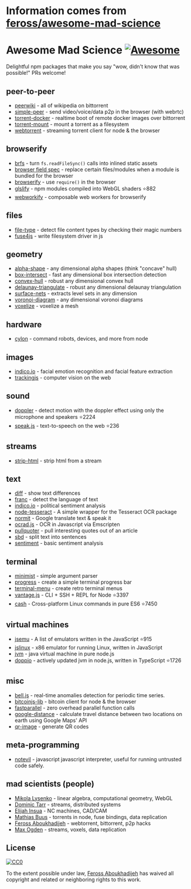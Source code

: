 # Information comes from [feross/awesome-mad-science](https://github.com/feross/awesome-mad-science)
# Awesome Mad Science [![Awesome](https://cdn.rawgit.com/sindresorhus/awesome/d7305f38d29fed78fa85652e3a63e154dd8e8829/media/badge.svg)](https://github.com/sindresorhus/awesome)

Delightful npm packages that make you say "wow, didn't know that was possible!" PRs welcome!

## peer-to-peer
- [peerwiki](https://www.npmjs.com/package/peerwiki) - all of wikipedia on bittorrent
- [simple-peer](https://www.npmjs.com/package/simple-peer) - send video/voice/data p2p in the browser (with webrtc)
- [torrent-docker](https://www.npmjs.com/package/torrent-docker) - realtime boot of remote docker images over bittorrent
- [torrent-mount](https://www.npmjs.com/package/torrent-mount) - mount a torrent as a filesystem
- [webtorrent](https://www.npmjs.com/package/webtorrent) - streaming torrent client for node & the browser

## browserify
- [brfs](https://www.npmjs.com/package/brfs) - turn `fs.readFileSync()` calls into inlined static assets
- [browser field spec](https://gist.github.com/defunctzombie/4339901) - replace certain files/modules when a module is bundled for the browser
- [browserify](https://npmjs.org/package/browserify) - use `require()` in the browser
- [glslify](https://github.com/stackgl/glslify) - npm modules compiled into WebGL shaders :star:882
- [webworkify](https://www.npmjs.com/package/webworkify) - composable web workers for browserify

## files
- [file-type](https://www.npmjs.com/package/file-type) - detect file content types by checking their magic numbers
- [fuse4js](https://www.npmjs.com/package/fuse4js) - write filesystem driver in js

## geometry
- [alpha-shape](https://www.npmjs.com/package/alpha-shape) - any dimensional alpha shapes (think "concave" hull)
- [box-intersect](https://www.npmjs.com/package/box-intersect) - fast any dimensional box intersection detection
- [convex-hull](https://www.npmjs.com/package/convex-hull) - robust any dimensional convex hull
- [delaunay-triangulate](https://www.npmjs.com/package/delaunay-triangulate) - robust any dimensional delaunay triangulation
- [surface-nets](https://www.npmjs.com/package/surface-nets) - extracts level sets in any dimension
- [voronoi-diagram](https://www.npmjs.com/package/voronoi-diagram) - any dimensional voronoi diagrams
- [voxelize](https://www.npmjs.com/package/voxelize) - voxelize a mesh

## hardware
- [cylon](https://www.npmjs.com/package/cylon) - command robots, devices, and more from node

## images
- [indico.io](https://www.npmjs.com/package/indico.io) - facial emotion recognition and facial feature extraction
- [trackingjs](https://trackingjs.com/) - computer vision on the web

## sound
- [doppler](https://github.com/DanielRapp/doppler) - detect motion with the doppler effect using only the microphone and speakers :star:2224
- [speak.js](https://github.com/mattytemple/speak-js) - text-to-speech on the web :star:236

## streams
- [strip-html](https://www.npmjs.com/package/strip-html) - strip html from a stream

## text
- [diff](https://www.npmjs.com/package/diff) - show text differences
- [franc](https://www.npmjs.com/package/franc) - detect the language of text
- [indico.io](https://www.npmjs.com/package/indico.io) - political sentiment analysis
- [node-tesseract](https://www.npmjs.com/package/node-tesseract) - A simple wrapper for the Tesseract OCR package
- [normit](https://www.npmjs.com/package/normit) - Google translate text & speak it
- [ocrad.js](https://www.npmjs.com/package/ocrad.js) - OCR in Javascript via Emscripten
- [pullquoter](https://www.npmjs.com/package/pullquoter) - pull interesting quotes out of an article
- [sbd](https://www.npmjs.com/package/sbd) - split text into sentences
- [sentiment](https://www.npmjs.com/package/sentiment) - basic sentiment analysis

## terminal
- [minimist](https://www.npmjs.com/package/minimist) - simple argument parser
- [progress](https://www.npmjs.com/package/progress) - create a simple terminal progress bar
- [terminal-menu](https://www.npmjs.com/package/terminal-menu) - create retro terminal menus
- [vantage.js](https://github.com/dthree/vantage) - CLI + SSH + REPL for Node :star:3397
- [cash](https://github.com/dthree/cash) - Cross-platform Linux commands in pure ES6 :star:7450

## virtual machines
- [jsemu](https://github.com/fcambus/jsemu) - A list of emulators written in the JavaScript :star:915
- [jslinux](https://www.npmjs.com/package/jslinux) - x86 emulator for running Linux, written in JavaScript
- [jvm](https://www.npmjs.com/package/node-jvm) - java virtual machine in pure node.js
- [doppio](https://github.com/plasma-umass/doppio) - actively updated jvm in node.js, written in TypeScript :star:1726

## misc
- [bell.js](https://www.npmjs.com/package/bell.js) - real-time anomalies detection for periodic time series.
- [bitcoinjs-lib](https://www.npmjs.com/package/bitcoinjs-lib) - bitcoin client for node & the browser
- [fastparallel](https://www.npmjs.com/package/fastparallel) - zero overhead parallel function calls
- [google-distance](https://www.npmjs.com/package/google-distance) - calculate travel distance between two locations on earth using Google Maps' API
- [qr-image](https://www.npmjs.com/package/qr-image) - generate QR codes

## meta-programming

- [notevil](https://www.npmjs.com/package/notevil) - javascript javascript interpreter, useful for running untrusted code safely.

## mad scientists (people)
- [Mikola Lysenko](https://www.npmjs.com/~mikolalysenko) - linear algebra, computational geometry, WebGL
- [Dominic Tarr](https://www.npmjs.com/~dominictarr) - streams, distributed systems
- [Elijah Insua](https://www.npmjs.com/~tmpvar) - NC machines, CAD/CAM
- [Mathias Buus](https://github.com/mafintosh) - torrents in node, fuse bindings, data replication
- [Feross Aboukhadijeh](https://github.com/feross) - webtorrent, bittorrent, p2p hacks
- [Max Ogden](https://github.com/maxogden) - streams, voxels, data replication

## License

[![CC0](http://i.creativecommons.org/p/zero/1.0/88x31.png)](http://creativecommons.org/publicdomain/zero/1.0/)

To the extent possible under law, [Feross Aboukhadijeh](http://feross.org) has waived all copyright and related or neighboring rights to this work.

